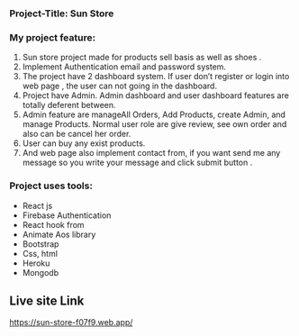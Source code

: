 
### Project-Title:   Sun Store
### My project feature:
1.	Sun store project made for  products sell basis  as well as shoes .
2.	Implement Authentication email  and password system.
3.	The project have 2 dashboard system. If user don’t  register or login into web page , the user can not going in the dashboard. 
4.	Project have Admin. Admin dashboard and user dashboard features are totally deferent between.
5.	 Admin feature are manageAll Orders, Add Products,  create Admin, and manage Products. 
Normal user role are  give review, see own order and also can be cancel her order.
6.	User can buy any exist products. 
7.	And web page also implement  contact from, if you want send me any message so you write your message and click submit button  .

### Project uses tools:
*	React js
*	Firebase Authentication
*	React hook from
*	Animate Aos library
*	Bootstrap 
*	Css, html	
*	Heroku 
*	Mongodb 	
## Live site Link
https://sun-store-f07f9.web.app/






